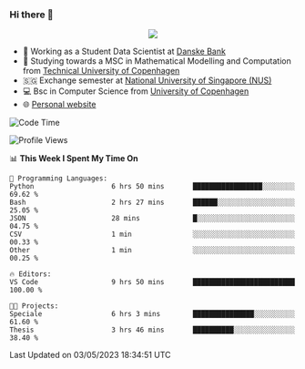 ### Hi there 👋

<p align="center">
  <img src="https://media4.giphy.com/media/3ohzdKy5Z8TChSDuiA/giphy.gif?cid=ecf05e47r69cojk56gup9q8mep9liy48s94dn2uxsfh6fv39&rid=giphy.gif&ct=g" />
</p>

* 🏦 Working as a Student Data Scientist at [Danske Bank](https://danskebank.dk)
* 🧮 Studying towards a MSC in Mathematical Modelling and Computation from [Technical University of Copenhagen](https://www.dtu.dk)
* 🇸🇬 Exchange semester at [National University of Singapore (NUS)](https://www.nus.edu.sg)
* 💻 Bsc in Computer Science from [University of Copenhagen](https://www.ku.dk/english/)
* 🌐 [Personal website](https://fiskehandleren.github.io/carl-website/) 

<!--START_SECTION:waka-->
![Code Time](http://img.shields.io/badge/Code%20Time-272%20hrs%2048%20mins-blue)

![Profile Views](http://img.shields.io/badge/Profile%20Views-0-blue)

📊 **This Week I Spent My Time On** 

```text
💬 Programming Languages: 
Python                   6 hrs 50 mins       █████████████████░░░░░░░░   69.62 % 
Bash                     2 hrs 27 mins       ██████░░░░░░░░░░░░░░░░░░░   25.05 % 
JSON                     28 mins             █░░░░░░░░░░░░░░░░░░░░░░░░   04.75 % 
CSV                      1 min               ░░░░░░░░░░░░░░░░░░░░░░░░░   00.33 % 
Other                    1 min               ░░░░░░░░░░░░░░░░░░░░░░░░░   00.25 % 

🔥 Editors: 
VS Code                  9 hrs 50 mins       █████████████████████████   100.00 % 

🐱‍💻 Projects: 
Speciale                 6 hrs 3 mins        ███████████████░░░░░░░░░░   61.60 % 
Thesis                   3 hrs 46 mins       ██████████░░░░░░░░░░░░░░░   38.40 % 
```


 Last Updated on 03/05/2023 18:34:51 UTC
<!--END_SECTION:waka-->
